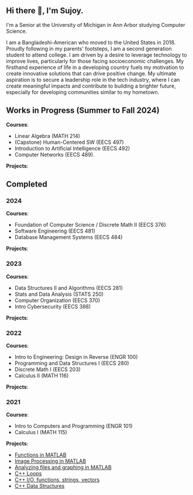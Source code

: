 ## Hi there 👋, I'm Sujoy.
I'm a Senior at the University of Michigan in Ann Arbor studying Computer Science.

I am a Bangladeshi-American who moved to the United States in 2018. Proudly following in my parents' footsteps, I am a second generation student to attend college. I am driven by a desire to leverage technology to improve lives, particularly for those facing socioeconomic challenges. My firsthand experience of life in a developing country fuels my motivation to create innovative solutions that can drive positive change. My ultimate aspiration is to secure a leadership role in the tech industry, where I can create meaningful impacts and contribute to building a brighter future, especially for developing communities similar to my hometown.

## Works in Progress (Summer to Fall 2024)
**Courses**: 
- Linear Algebra (MATH 214)
- (Capstone) Human-Centered SW (EECS 497)
- Introduction to Artificial Intelligence (EECS 492)
- Computer Networks (EECS 489).

**Projects**:

## Completed
### 2024
**Courses**: 
- Foundation of Computer Science / Discrete Math II (EECS 376)
- Software Engineering (EECS 481)
- Database Management Systems (EECS 484)

**Projects**: 
### 2023
**Courses**: 
- Data Structures II and Algorithms (EECS 281)
- Stats and Data Analysis (STATS 250)
- Computer Organization (EECS 370)
- Intro Cybersecurity (EECS 388)

**Projects**: 

### 2022
**Courses**: 
- Intro to Engineering: Design in Reverse (ENGR 100)
- Programming and Data Structures I (EECS 280)
- Discrete Math I (EECS 203)
- Calculus II (MATH 116)

**Projects**: 

### 2021
**Courses**: 
- Intro to Computers and Programming (ENGR 101)
- Calculus I (MATH 115)

**Projects**: 
- [Functions in MATLAB](https://github.com/Sujoy-Barua/fall21p1/blob/main/README.md)
- [Image Processing in MATLAB](https://github.com/Sujoy-Barua/fall21p2/blob/main/README.md)
- [Analyzing files and graphing in MATLAB](https://github.com/Sujoy-Barua/fall21p3/blob/main/README.md)
- [C++ Loops](https://github.com/Sujoy-Barua/fall21p4/blob/main/README.md)
- [C++ I/O, functions, strings, vectors](https://github.com/Sujoy-Barua/fall21p5/blob/main/README.md)
- [C++ Data Structures](https://github.com/Sujoy-Barua/fall21p6/blob/main/README.md)

<!--
**Sujoy-Barua/Sujoy-Barua** is a ✨ _special_ ✨ repository because its `README.md` (this file) appears on your GitHub profile.

Here are some ideas to get you started:

- 🔭 I’m currently working on ...
- 🌱 I’m currently learning ...
- 👯 I’m looking to collaborate on ...
- 🤔 I’m looking for help with ...
- 💬 Ask me about ...
- 📫 How to reach me: ...
- 😄 Pronouns: ...
- ⚡ Fun fact: ...
-->
